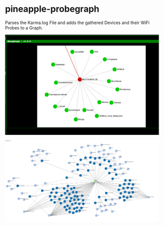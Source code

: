 # pineapple-probegraph

Parses the Karma.log File and adds the gathered Devices and their WiFi Probes to a Graph.

![Alt text](https://raw.githubusercontent.com/rainbat/pineapple-pouchgraph/master/pouchgraph/screenshots/shot1.png "Screenshot 1")


![Alt text](https://raw.githubusercontent.com/rainbat/pineapple-pouchgraph/master/pouchgraph/screenshots/shot2.png "Screenshot 1")
